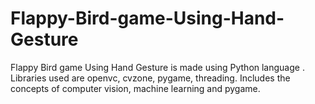 # Flappy-Bird-game-Using-Hand-Gesture
Flappy Bird game Using Hand Gesture is made using Python language .
Libraries used are openvc, cvzone, pygame, threading.
Includes the concepts of computer vision, machine learning and pygame.
